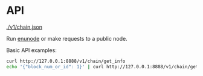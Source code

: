 # API

[./v1/chain.json](./api/chain.json)

Run [enunode](https://github.com/enumivo/enumivo) or make requests to a public node.

Basic API examples:
```bash
curl http://127.0.0.1:8888/v1/chain/get_info
echo '{"block_num_or_id": 1}' | curl http://127.0.0.1:8888/v1/chain/get_block -d @-
```
